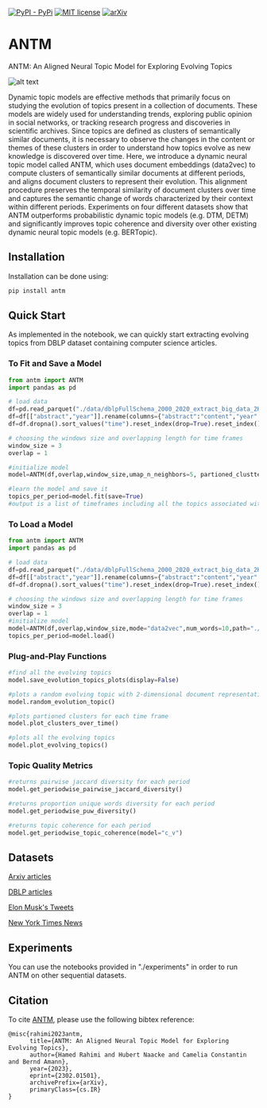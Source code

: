 [![PyPI - PyPi](https://img.shields.io/pypi/v/antm)](https://pypi.org/project/antm/)
[![MIT license](https://img.shields.io/badge/License-MIT-blue.svg)](https://hamedrahimi.fr)
[![arXiv](https://img.shields.io/badge/arXiv-2302.01501-<COLOR>.svg)](https://arxiv.org/abs/2302.01501)

# ANTM
ANTM: An Aligned Neural Topic Model for Exploring Evolving Topics

![alt text](https://github.com/hamedR96/ANTM/blob/main/diagram_Twitter.png?raw=true)

 Dynamic topic models are effective methods that primarily focus on studying the evolution of topics present in a collection of documents. These models are widely used for understanding trends, exploring public opinion in social networks, or tracking research progress and discoveries in scientific archives. Since topics are defined as clusters of semantically similar documents, it is necessary to observe the changes in the content or themes of these clusters in order to understand how topics evolve as new knowledge is discovered over time. Here, we introduce a dynamic neural topic model called ANTM, which uses document embeddings (data2vec) to compute clusters of semantically similar documents at different periods, and aligns document clusters to represent their evolution. This alignment procedure preserves the temporal similarity of document clusters over time and captures the semantic change of words characterized by their context within different periods. Experiments on four different datasets show that ANTM outperforms probabilistic dynamic topic models (e.g. DTM, DETM) and significantly improves topic coherence and diversity over other existing dynamic neural topic models (e.g. BERTopic).


## Installation

Installation can be done using:

```bash
pip install antm
```

## Quick Start
As implemented in the notebook, we can quickly start extracting evolving topics from DBLP dataset containing computer science articles.
### To Fit and Save a Model

```python
from antm import ANTM
import pandas as pd

# load data
df=pd.read_parquet("./data/dblpFullSchema_2000_2020_extract_big_data_2K.parquet")
df=df[["abstract","year"]].rename(columns={"abstract":"content","year":"time"})
df=df.dropna().sort_values("time").reset_index(drop=True).reset_index()

# choosing the windows size and overlapping length for time frames
window_size = 3
overlap = 1

#initialize model
model=ANTM(df,overlap,window_size,umap_n_neighbors=5, partioned_clusttering_size=2,mode="data2vec",num_words=10,path="./saved_data")

#learn the model and save it
topics_per_period=model.fit(save=True)
#output is a list of timeframes including all the topics associated with that period
```
### To Load a Model

```python
from antm import ANTM
import pandas as pd

# load data
df=pd.read_parquet("./data/dblpFullSchema_2000_2020_extract_big_data_2K.parquet")
df=df[["abstract","year"]].rename(columns={"abstract":"content","year":"time"})
df=df.dropna().sort_values("time").reset_index(drop=True).reset_index()

# choosing the windows size and overlapping length for time frames
window_size = 3
overlap = 1
#initialize model
model=ANTM(df,overlap,window_size,mode="data2vec",num_words=10,path="./saved_data")
topics_per_period=model.load()
```
### Plug-and-Play Functions
```python
#find all the evolving topics
model.save_evolution_topics_plots(display=False)

#plots a random evolving topic with 2-dimensional document representations
model.random_evolution_topic()

#plots partioned clusters for each time frame
model.plot_clusters_over_time()

#plots all the evolving topics
model.plot_evolving_topics()
```
### Topic Quality Metrics 
```python
#returns pairwise jaccard diversity for each period
model.get_periodwise_pairwise_jaccard_diversity()

#returns proportion unique words diversity for each period
model.get_periodwise_puw_diversity()

#returns topic coherence for each period
model.get_periodwise_topic_coherence(model="c_v") 

```
## Datasets
[Arxiv articles](https://www.kaggle.com/datasets/Cornell-University/arxiv)

[DBLP articles](https://nuage.lip6.fr/s/FLKwdzcsbqYMkat)

[Elon Musk's Tweets](https://nuage.lip6.fr/s/XKkcWLAiDiykZ4D)

[New York Times News](https://nuage.lip6.fr/s/XKkcWLAiDiykZ4D)

## Experiments
You can use the notebooks provided in "./experiments" in order to run ANTM on other sequential datasets. 


## Citation
To cite [ANTM](https://arxiv.org/abs/2302.01501), please use the following bibtex reference:
```bibtext
@misc{rahimi2023antm,
      title={ANTM: An Aligned Neural Topic Model for Exploring Evolving Topics}, 
      author={Hamed Rahimi and Hubert Naacke and Camelia Constantin and Bernd Amann},
      year={2023},
      eprint={2302.01501},
      archivePrefix={arXiv},
      primaryClass={cs.IR}
}
```
